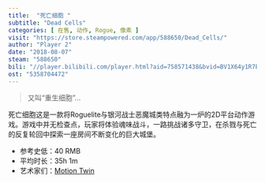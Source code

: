 ```yaml
---
title:  "死亡细胞 "
subtitle: "Dead Cells"
categories: [ 在售, 动作, Rogue, 像素 ]
visit: "https://store.steampowered.com/app/588650/Dead_Cells/"
author: "Player 2"
date: "2018-08-07"
steam: "588650"
bili: "//player.bilibili.com/player.html?aid=758571438&bvid=BV1X64y1R7E8&cid=353531308&page=3"
ost: "5358704472"
---
```


> 又叫“重生细胞”…

死亡细胞这是一款将Roguelite与银河战士恶魔城类特点融为一炉的2D平台动作游戏。游戏中并无检查点，玩家将体验魂味战斗，一路挑战诸多守卫，在杀戮与死亡的反复轮回中探索一座房间不断变化的巨大城堡。

- 参考史低：40 RMB
- 平均时长：35h 1m
- 艺术家们：[Motion Twin](https://motion-twin.com/en/)
